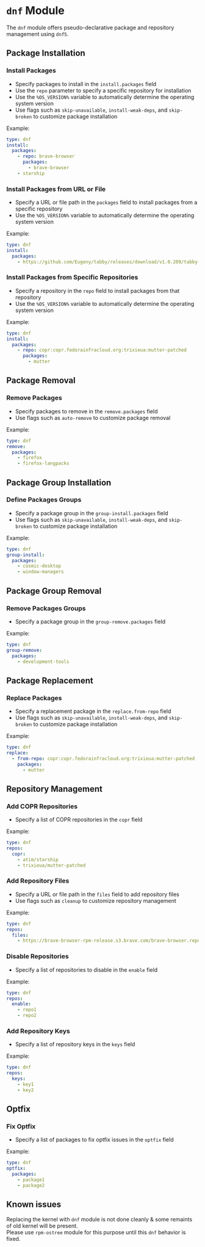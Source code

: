 # **`dnf` Module**

The `dnf` module offers pseudo-declarative package and repository management using `dnf5`.

## Package Installation

### Install Packages

* Specify packages to install in the `install.packages` field
* Use the `repo` parameter to specify a specific repository for installation
* Use the `%OS_VERSION%` variable to automatically determine the operating system version
* Use flags such as `skip-unavailable`, `install-weak-deps`, and `skip-broken` to customize package installation

Example:
```yaml
type: dnf
install:
  packages:
    - repo: brave-browser
      packages:
        - brave-browser
    - starship
```

### Install Packages from URL or File

* Specify a URL or file path in the `packages` field to install packages from a specific repository
* Use the `%OS_VERSION%` variable to automatically determine the operating system version

Example:
```yaml
type: dnf
install:
  packages:
    - https://github.com/Eugeny/tabby/releases/download/v1.0.209/tabby-1.0.209-linux-x64.rpm
```

### Install Packages from Specific Repositories

* Specify a repository in the `repo` field to install packages from that repository
* Use the `%OS_VERSION%` variable to automatically determine the operating system version

Example:
```yaml
type: dnf
install:
  packages:
    - repo: copr:copr.fedorainfracloud.org:trixieua:mutter-patched
      packages:
        - mutter
```

## Package Removal

### Remove Packages

* Specify packages to remove in the `remove.packages` field
* Use flags such as `auto-remove` to customize package removal

Example:
```yaml
type: dnf
remove:
  packages:
    - firefox
    - firefox-langpacks
```

## Package Group Installation

### Define Packages Groups

* Specify a package group in the `group-install.packages` field
* Use flags such as `skip-unavailable`, `install-weak-deps`, and `skip-broken` to customize package installation

Example:
```yaml
type: dnf
group-install:
  packages:
    - cosmic-desktop
    - window-managers
```

## Package Group Removal

### Remove Packages Groups

* Specify a package group in the `group-remove.packages` field

Example:
```yaml
type: dnf
group-remove:
  packages:
    - development-tools
```

## Package Replacement

### Replace Packages

* Specify a replacement package in the `replace.from-repo` field
* Use flags such as `skip-unavailable`, `install-weak-deps`, and `skip-broken` to customize package installation

Example:
```yaml
type: dnf
replace:
  - from-repo: copr:copr.fedorainfracloud.org:trixieua:mutter-patched
    packages:
      - mutter
```

## Repository Management

### Add COPR Repositories

* Specify a list of COPR repositories in the `copr` field

Example:
```yaml
type: dnf
repos:
  copr:
    - atim/starship
    - trixieua/mutter-patched
```

### Add Repository Files

* Specify a URL or file path in the `files` field to add repository files
* Use flags such as `cleanup` to customize repository management

Example:
```yaml
type: dnf
repos:
  files:
    - https://brave-browser-rpm-release.s3.brave.com/brave-browser.repo
```

### Disable Repositories

* Specify a list of repositories to disable in the `enable` field

Example:
```yaml
type: dnf
repos:
  enable:
    - repo1
    - repo2
```

### Add Repository Keys

* Specify a list of repository keys in the `keys` field

Example:
```yaml
type: dnf
repos:
  keys:
    - key1
    - key2
```

## Optfix

### Fix Optfix

* Specify a list of packages to fix optfix issues in the `optfix` field

Example:
```yaml
type: dnf
optfix:
  packages:
    - package1
    - package2
```

## Known issues

Replacing the kernel with `dnf` module is not done cleanly & some remaints of old kernel will be present.  
Please use `rpm-ostree` module for this purpose until this `dnf` behavior is fixed.
